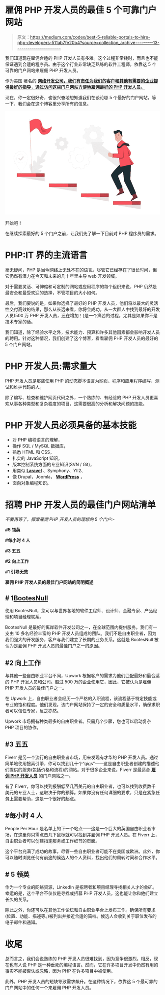 # 雇佣 PHP 开发人员的最佳 5 个可靠门户网站

> 原文：<https://medium.com/codex/best-5-reliable-portals-to-hire-php-developers-511ab7fe20b4?source=collection_archive---------13----------------------->

我们知道现在雇佣合适的 PHP 开发人员有多难。这个过程非常耗时，而且也不能保证遇到合适的程序员。由于这个行业非常缺乏熟练的软件工程师，依靠这 5 个可靠的门户网站来雇佣 PHP 开发人员。

作为美国 著名的 [**网络开发公司，我们有责任为我们的客户和其他有需要的企业提供最好的指导，通过访问这些门户网站方便地雇佣最好的 PHP 开发人员。**](https://bootesnull.com/usa/)

现在，你一定很好奇，也很兴奋地想知道我们在谈论哪 5 个最好的门户网站。等一下，我们会在这个博客里分享所有的信息。

![](img/8895a05361ec873e695b171406225695.png)

开始吧！

在继续探索最好的 5 个门户之前，让我们先了解一下目前对 PHP 程序员的需求。

# **PHP:IT 界的主流语言**

毫无疑问，PHP 是当今网络上无处不在的语言。尽管它已经存在了很长时间，但它仍然有潜力在今天和未来的几十年里主导 web 开发领域。

对于需要灵活、可伸缩和可定制的网站或应用程序的每个组织来说，PHP 仍然是最安全和最受欢迎的选择，不管项目的大小如何。

最后，我们要说的是，如果你选择了最好的 PHP 开发人员，他们将以最大的灵活性交付高效的结果，那么从长远来看，你将会成功。从一大群人中找到最好的开发人员(500 万 PHP 开发人员，还在增加！)是一个痛苦的过程，尤其是如果你不是技术专家的话。

我们知道，除了经验水平之外，技术能力、预算和许多其他因素都会影响开发人员的聘用。针对这种情况，我们创建了这个博客，看看雇佣 PHP 开发人员的最好的 5 个门户网站。

# **PHP 开发人员:需求量大**

PHP 开发人员是那些使用 PHP 的动态脚本语言为网页、程序和应用程序编写、测试和维护代码的人。

除了编写、检查和维护网页代码之外，一个熟练的、有经验的 PHP 开发人员更喜欢从事各种类型和复杂程度的项目，这需要很高的分析和解决问题的技能。

# **PHP 开发人员必须具备的基本技能**

*   对 PHP 编程语言的理解，
*   操作 SQL / MySQL 数据库，
*   熟悉 HTML 和 CSS，
*   扎实的 JavaScript 知识，
*   版本控制系统方面的专业知识(SVN / Git)，
*   用类似 [**Laravel**](https://bootesnull.com/hire-developers/hire-laravel-developers/) 、Symphony、YII2、
*   像 Drupal，Joomla， [**WordPress**](https://bootesnull.com/hire-developers/hire-wordpress-developers/) ，
*   面向对象编程知识。

# **招聘 PHP 开发人员的最佳门户网站清单**

*不要再等了，探索雇佣 PHP 开发人员的理想的 5 个门户:-*

**#5 领英**

**#每小时 4 人**

**#3 五五**

**#2 向上工作**

**#1 引导无效**

**雇佣 PHP 开发人员的最佳门户网站的简明概述**

## **# 1**[**BootesNull**](https://bootesnull.com/)

使用 BootesNull，您可以与世界各地的软件工程师、设计师、金融专家、产品经理和项目经理联系。

BootesNull 是最好的离岸软件开发公司之一，在全球范围内提供服务。我们有一支由 10 多名经验丰富的 PHP 开发人员组成的团队。我们不是自由职业者，因为我们强大的开发服务，客户与我们建立了长期的业务关系。这就是 BootesNull 被认为是雇佣 PHP 开发人员的最佳门户之一的原因。

## **#2 向上工作**

与其他一些自由职业平台不同，Upwork 根据客户的需求为他们匹配最好和最合适的 PHP 开发人员和公司。超过 500 万的企业使用它，因此，它被认为是雇佣 PHP 开发人员的最佳门户之一。

在 Upwork 上，自由职业者会经历一个严格的入职流程，该流程基于特定技能或专业的饱和程度。他们发现，该门户网站保持了一定的安全和质量水平，确保求职者可以信任专家，反之亦然。

Upwork 市场拥有种类最多的自由职业者。只需几个步骤，您也可以启动复杂 PHP 项目的协作。

## **#3 五五**

Fiverr 是另一个流行的自由职业者市场，用来发现有才华的 PHP 开发人员。通过简单地使用搜索引擎，你可以找到几十个“gigs”——这是自由职业者创建的描述他们提供的服务(包括价格和流程)的网站。对于很多企业来说，Fiverr 是最适合 [**雇佣 PHP 开发人员**](https://bootesnull.com/hire-developers/hire-php-developers/) 的门户网站之一。

有了 Fiverr，你可以找到报酬低至几百美元的自由职业者，也可以找到收费数千美元的专业人士，这取决于你的预算。如果你没有任何详细的要求，只是在紧急任务上需要帮助，这是一个很好的起点。

## **#每小时 4 人**

People Per Hour 是名单上的下一个站点——这是一个巨大的英国自由职业者市场，在这里你只需点击几下鼠标就可以找到并雇佣 PHP 开发人员。在 Fiverr 上，自由职业者可以创建指定服务或工作细节的页面。

这个平台充满了成功的故事，尽管一些自由职业者可能不在美国或欧洲。此外，你可以随时浏览任何有前途的候选人的个人资料，找出他们的周转时间和合作水平。

## **# 5 领英**

作为一个专业的网络资源，LinkedIn 是招聘者和项目经理寻找相关人才的金矿。幸运的是，这个平台不仅仅是寻找或招募 PHP 开发人员。这也能让你和他们建立长久的关系。

除此之外，你还可以在其他工作论坛和自由职业平台上发布工作。确保所有要求(位置、功能、描述等。)被列出并接近合适的简档。候选人会收到关于职位发布的电子邮件和通知。

# **收尾**

总而言之，我们会说熟练的 PHP 开发人员很难找到，因为竞争很激烈。相反，现在也有人说 PHP 是一种垂死的编程语言。然而，它在许多项目开发中仍然有用的事实不能被否认或忽略，因为 PHP 在许多项目中被使用。

此外，PHP 开发人员的短缺导致需求飙升。在这种情况下，依靠这 5 个最可靠的门户网站中的任何一个来雇佣 PHP 开发人员。